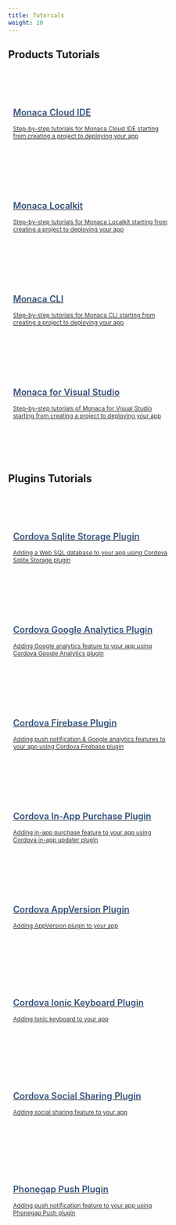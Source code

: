 ```yaml
---
title: Tutorials
weight: 20
---
```


## Products Tutorials   

<div class="container">
    <div class="item">
        <a href="monaca_ide">
            <h3>Monaca Cloud IDE</h3>
            <p>Step-by-step tutorials for Monaca Cloud IDE starting from creating a project to deploying your app</p>
        </a>
    </div>
    <div class="item">
        <a href="monaca_localkit">
            <h3>Monaca Localkit</h3>
            <p>Step-by-step tutorials for Monaca Localkit starting from creating a project to deploying your app</p>
        </a>
    </div>
    <div class="item">
        <a href="monaca_cli">
            <h3>Monaca CLI</h3>
            <p>Step-by-step tutorials for Monaca CLI starting from creating a project to deploying your app</p>
        </a>
    </div>
    <div class="item">
        <a href="monaca_vs">
            <h3>Monaca for Visual Studio</h3>
            <p>Step-by-step tutorials of Monaca for Visual Studio starting from creating a project to deploying your app</p>
        </a>
    </div>
</div> 

## Plugins Tutorials 

<div class="container">
    <div class="item">
        <a href="sqlite">
            <h3>Cordova Sqlite Storage Plugin</h3>
            <p>Adding a Web SQL database to your app using Cordova Sqlite Storage plugin</p>
        </a>
    </div>
    <div class="item">
        <a href="google_analytics">
            <h3>Cordova Google Analytics Plugin</h3>
            <p>Adding Google analytics feature to your app using Cordova Google Analytics plugin</p>
        </a>
    </div>
    <div class="item">
        <a href="firebase">
            <h3>Cordova Firebase Plugin</h3>
            <p>Adding push notification & Google analytics features to your app using Cordova Firebase plugin</p>
        </a>
    </div>
    <div class="item">
        <a href="in-app_purchase">
            <h3>Cordova In-App Purchase Plugin</h3>
            <p>Adding in-app purchase feature to your app using Cordova in-app updater plugin</p>
        </a>
    </div>
    <div class="item">
        <a href="app_version">
            <h3>Cordova AppVersion Plugin</h3>
            <p>Adding AppVersion plugin to your app</p>
        </a>
    </div>
    <div class="item">
        <a href="ionic_keyboard">
            <h3>Cordova Ionic Keyboard Plugin</h3>
            <p>Adding Ionic keyboard to your app</p>
        </a>
    </div>
    <div class="item">
        <a href="social_sharing">
            <h3>Cordova Social Sharing Plugin</h3>
            <p>Adding social sharing feature to your app</p>
        </a>
    </div>
    <div class="item">
        <a href="phonegap_push">
            <h3>Phonegap Push Plugin</h3>
            <p>Adding push notification feature to your app using Phonegap Push plugin</p>
        </a>
    </div>
</div> 

<style>
    div.container {
        margin-top: 50px;
        width: 100%;
        display: flex;
        -webkit-flex-flow: row wrap;
        justify-content: space-between;
    }
    
    div.item {
        width: 320px;
        margin: 20px 20px 0 0;
        padding: 10px;
        height: 150px;
        display: block;
    }

    div.item a > p {
        margin: 0;
        color:  #333333;
        font-size: 12px;
        font-weight: 400;
        text-align: left;
    }

    div.item a > h3 {
        margin: 15px 0;
        color:  #35527c;
        font-size: 18px;
        font-weight: 600;
        text-align: left;
        border: none;
    }
    
    div.item:hover {
        box-shadow: 0 2px 1px 0 rgba(0,0,0,0.16), 0 0 0 1px rgba(0,0,0,0.08);
        cursor: hand;
        transition-duration: 200ms;
        transition-property: transform, box-shadow, margin, opacity, width;
        transition-timing-function: cubic-bezier(0.4, 0, 0.2, 1);
        background: rgb(250,250,250);
    } 

    #body-inner > footer {
        display: none;
    }
</style>